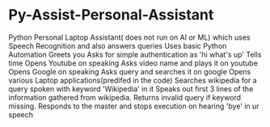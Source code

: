 # Py-Assist-Personal-Assistant
Python Personal Laptop Assistant( does not run on AI or ML) which uses Speech Recognition and also answers queries
Uses basic Python Automation 
Greets you
Asks for simple authentication as 'hi what's up'
Tells time
Opens Youtube on speaking
Asks video name and plays it on youtube
Opens Google on speaking
Asks query and searches it on google
Opens various Laptop applications(predifed in the code)
Searches wikipedia for a query spoken with keyword 'Wikipedia' in it
Speaks out first 3 lines of the information gathered from wikipedia.
Returns invalid query if keyword missing.
Responds to the master and stops execution on hearing 'bye' in ur speech
